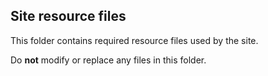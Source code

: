 ## Site resource files

This folder contains required resource files used by the site.

Do **not** modify or replace any files in this folder.